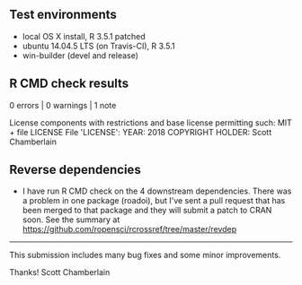 ## Test environments

* local OS X install, R 3.5.1 patched
* ubuntu 14.04.5 LTS (on Travis-CI), R 3.5.1
* win-builder (devel and release)

## R CMD check results

0 errors | 0 warnings | 1 note

   License components with restrictions and base license permitting such:
     MIT + file LICENSE
   File 'LICENSE':
     YEAR: 2018
     COPYRIGHT HOLDER: Scott Chamberlain

## Reverse dependencies

* I have run R CMD check on the 4 downstream dependencies. There was a problem in one package (roadoi), but I've sent a pull request that has been merged to that package and they will submit a patch to CRAN soon. See the summary at <https://github.com/ropensci/rcrossref/tree/master/revdep>

-------

This submission includes many bug fixes and some minor improvements. 

Thanks!
Scott Chamberlain
